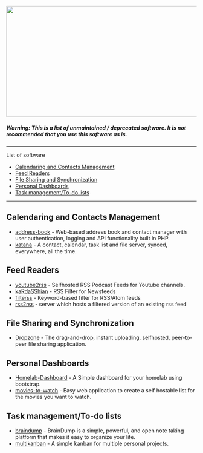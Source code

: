 <p align="center">
  <img width="695" height="293" src="http://pbs.twimg.com/media/CEdxwmjWgAA-0l-.png">
</p>

##### Warning: This is a list of unmaintained / deprecated software. It is not recommended that you use this software as is.
-------------------
List of software
- [Calendaring and Contacts Management](#calendaring-and-contacts-management)
- [Feed Readers](#feed-readers)
- [File Sharing and Synchronization](#file-sharing-and-synchronization)
- [Personal Dashboards](#personal-dashboards)
- [Task management/To-do lists](#task-managementto-do-lists)

-------------------
## Calendaring and Contacts Management
- [address-book](https://github.com/AlexWinder/address-book) - Web-based address book and contact manager with user authentication, logging and API functionality built in PHP.
- [katana](https://github.com/sabre-io/katana) - A contact, calendar, task list and file server, synced, everywhere, all the time.

## Feed Readers
- [youtube2rss](https://github.com/livioso/youtube2rss) - Selfhosted RSS Podcast Feeds for Youtube channels.
- [kaRdaSShian](https://github.com/GSmurf/kaRdaSShian) - RSS Filter for Newsfeeds
- [filterss](https://github.com/tmuguet/filterss) - Keyword-based filter for RSS/Atom feeds
- [rss2rss](https://github.com/alasdairhurst/rss2rss) - server which hosts a filtered version of an existing rss feed

## File Sharing and Synchronization
- [Dropzone](https://github.com/96AA48/dropzone) - The drag-and-drop, instant uploading, selfhosted, peer-to-peer file sharing application.

## Personal Dashboards
- [Homelab-Dashboard](https://github.com/1823alex/Homelab-Dashboard) - A Simple dashboard for your homelab using bootstrap.
- [movies-to-watch](https://github.com/petrk94/movies-to-watch) - Easy web application to create a self hostable list for the movies you want to watch.

## Task management/To-do lists
- [braindump](https://github.com/felicianotech/braindump) - BrainDump is a simple, powerful, and open note taking platform that makes it easy to organize your life. 
- [multikanban](https://github.com/mezod/multikanban) - A simple kanban for multiple personal projects. 
